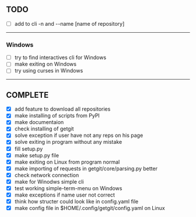 ## TODO
- [ ] add to cli -n and --name [name of repository]
-----------------------------------------------
### Windows
- [ ] try to find interactives cli for Windows
- [ ] make exiting on Windows
- [ ] try using curses in Windows
-----------------------------------------------


## COMPLETE
- [x] add feature to download all repositories
- [x] make installing of scripts from PyPI
- [x] make documentaion
- [x] check installing of getgit
- [x] solve exception if user have not any reps on his page
- [x] solve exiting in program without any mistake
- [x] fill setup.py
- [x] make setup.py file
- [x] make exiting on Linux from program normal
- [x] make importing of requests in getgit/core/parsing.py better
- [x] check network connection
- [x] make for Winodws simple cli
- [x] test working simple-term-menu on Windows
- [x] make exceptions if name user not correct
- [x] think how structer could look like in config.yaml file
- [x] make config file in $HOME/.config/getgit/config.yaml on Linux
